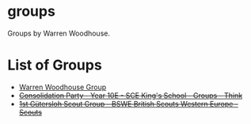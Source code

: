 # groups
Groups by Warren Woodhouse.

# List of Groups
* [Warren Woodhouse Group](https://groups.google.com/g/warrenwoodhouse)
* <s>[Consolidation Party - Year 10E - SCE King's School - Groups - Think](http://www.think.com/groups/10Epeoplenews/consolidationparty)</s>
* <s>[1st Gütersloh Scout Group - BSWE British Scouts Western Europe - Scouts](https://warrenwoodhouse.tumblr.com/tagged/1stguterslohscoutgroup)</s>
